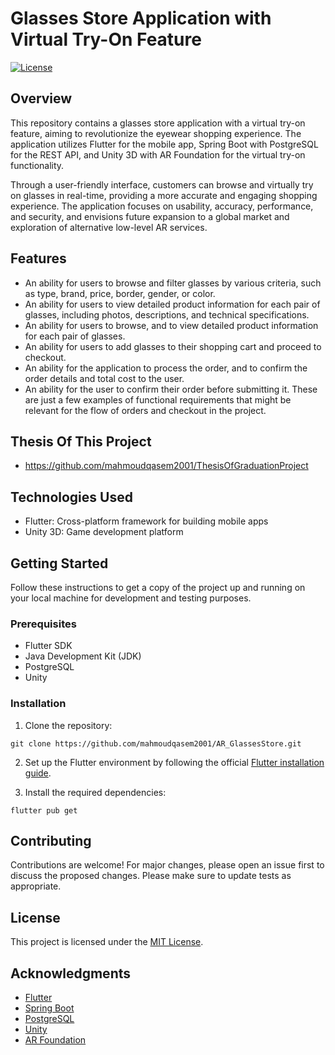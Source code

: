 # Glasses Store Application with Virtual Try-On Feature

[![License](https://img.shields.io/badge/License-MIT-blue.svg)](LICENSE)

## Overview

This repository contains a glasses store application with a virtual try-on feature, aiming to revolutionize the eyewear shopping experience. The application utilizes Flutter for the mobile app, Spring Boot with PostgreSQL for the REST API, and Unity 3D with AR Foundation for the virtual try-on functionality.

Through a user-friendly interface, customers can browse and virtually try on glasses in real-time, providing a more accurate and engaging shopping experience. The application focuses on usability, accuracy, performance, and security, and envisions future expansion to a global market and exploration of alternative low-level AR services.

## Features

- 	An ability for users to browse and filter glasses by various criteria, such as type, brand, price, border, gender, or color.
- 	An ability for users to view detailed product information for each pair of glasses, including photos, descriptions, and technical specifications.
- 	An ability for users to browse, and to view detailed product information for each pair of glasses.
- 	An ability for users to add glasses to their shopping cart and proceed to checkout.
- 	An ability for the application to process the order, and to confirm the order details and total cost to the user.
- 	An ability for the user to confirm their order before submitting it.
 These are just a few examples of functional requirements that might be relevant for the flow of orders and checkout in the project. 

## Thesis Of This Project

- https://github.com/mahmoudqasem2001/ThesisOfGraduationProject

## Technologies Used

- Flutter: Cross-platform framework for building mobile apps
- Unity 3D: Game development platform


## Getting Started

Follow these instructions to get a copy of the project up and running on your local machine for development and testing purposes.

### Prerequisites

- Flutter SDK 
- Java Development Kit (JDK) 
- PostgreSQL 
- Unity 

### Installation

1. Clone the repository:

```
git clone https://github.com/mahmoudqasem2001/AR_GlassesStore.git
```

2. Set up the Flutter environment by following the official [Flutter installation guide](https://flutter.dev/docs/get-started/install).

3. Install the required dependencies:

```
flutter pub get
```

## Contributing

Contributions are welcome! For major changes, please open an issue first to discuss the proposed changes. Please make sure to update tests as appropriate.

## License

This project is licensed under the [MIT License](LICENSE).

## Acknowledgments

- [Flutter](https://flutter.dev/)
- [Spring Boot](https://spring.io/projects/spring-boot)
- [PostgreSQL](https://www.postgresql.org/)
- [Unity](https://unity.com/)
- [AR Foundation](https://unity.com/unity/features/arfoundation)
